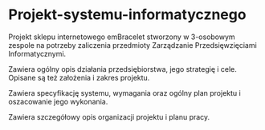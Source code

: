 # Projekt-systemu-informatycznego
Projekt sklepu internetowego emBracelet stworzony w 3-osobowym zespole na potrzeby zaliczenia przedmioty Zarządzanie Przedsięwzięciami Informatycznymi.


Zawiera ogólny opis działania przedsiębiorstwa, jego strategię i cele. Opisane są też założenia i zakres projektu. 

Zawiera specyfikację systemu, wymagania oraz ogólny plan projektu i oszacowanie jego wykonania.
 
Zawiera szczegółowy opis organizacji projektu i planu pracy.
